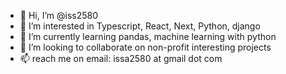 - 👋 Hi, I’m @iss2580
- 👀 I’m interested in Typescript, React, Next, Python, django
- 🌱 I’m currently learning pandas, machine learning with python
- 💞️ I’m looking to collaborate on non-profit interesting projects
- 📫 reach me on email: issa2580 at gmail dot com

<!---
issa2580/issa2580 is a ✨ special ✨ repository because its `README.md` (this file) appears on your GitHub profile.
You can click the Preview link to take a look at your changes.
--->
